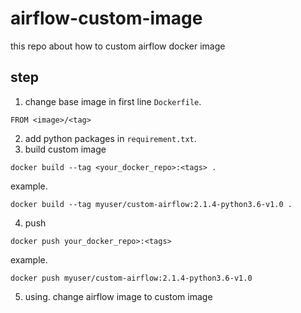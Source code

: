 # airflow-custom-image
this repo about how to custom airflow docker image

## step
1. change base image in first line `Dockerfile`.
```
FROM <image>/<tag>
```
2. add python packages in `requirement.txt`.
3. build custom image
```
docker build --tag <your_docker_repo>:<tags> .
```

example.
```
docker build --tag myuser/custom-airflow:2.1.4-python3.6-v1.0 .
```
4. push
```
docker push your_docker_repo>:<tags>
```

example.
```
docker push myuser/custom-airflow:2.1.4-python3.6-v1.0
```
5. using.
change airflow image to custom image